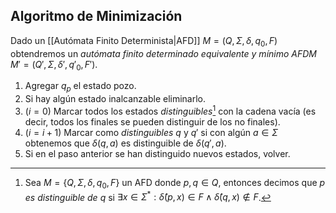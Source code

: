## Algoritmo de Minimización
Dado un [[Autómata Finito Determinista|AFD]] $M=(Q, \Sigma, \delta, q_0, F)$ obtendremos un *autómata finito determinado equivalente y mínimo AFDM* $M'=(Q', \Sigma, \delta', q'_0, F')$.

1. Agregar $q_p$ el estado pozo.
2. Si hay algún estado inalcanzable eliminarlo.
3. $(i=0)$ Marcar todos los estados *distinguibles*[^1] con la cadena vacía (es decir, todos los finales se pueden distinguir de los no finales).
4. $(i=i+1)$ Marcar como *distinguibles* $q$ y $q'$ si con algún $a \in \Sigma$ obtenemos que $\delta(q,a)$ es distinguible de $\delta(q',a)$.
5. Si en el paso anterior se han distinguido nuevos estados, volver.

[^1]: Sea $M=\{Q, \Sigma, \delta, q_0, F\}$ un AFD donde $p, q \in Q$, entonces decimos que $p$ *es distinguible de* $q$ si $\exists x \in \Sigma^\ast: \hat{\delta}(p, x) \in F \land \hat{\delta}(q,x) \notin F$.